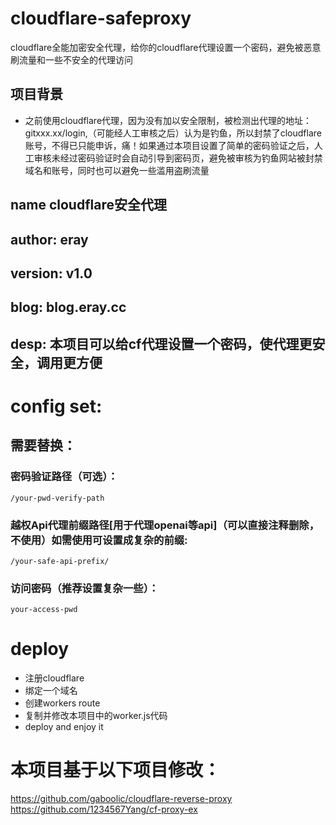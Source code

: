 # cloudflare-safeproxy
cloudflare全能加密安全代理，给你的cloudflare代理设置一个密码，避免被恶意刷流量和一些不安全的代理访问
## 项目背景
- 之前使用cloudflare代理，因为没有加以安全限制，被检测出代理的地址：gitxxx.xx/login,（可能经人工审核之后）认为是钓鱼，所以封禁了cloudflare账号，不得已只能申诉，痛！如果通过本项目设置了简单的密码验证之后，人工审核未经过密码验证时会自动引导到密码页，避免被审核为钓鱼网站被封禁域名和账号，同时也可以避免一些滥用盗刷流量
## name cloudflare安全代理
## author: eray
## version: v1.0
## blog: blog.eray.cc
## desp: 本项目可以给cf代理设置一个密码，使代理更安全，调用更方便

# config set:
## 需要替换：
### 密码验证路径（可选）：
```
/your-pwd-verify-path
```
### 越权Api代理前缀路径[用于代理openai等api]（可以直接注释删除，不使用）如需使用可设置成复杂的前缀:
```
/your-safe-api-prefix/
```
### 访问密码（推荐设置复杂一些）：
```
your-access-pwd
```
# deploy
- 注册cloudflare
- 绑定一个域名
- 创建workers route
- 复制并修改本项目中的worker.js代码
- deploy and enjoy it

# 本项目基于以下项目修改：
https://github.com/gaboolic/cloudflare-reverse-proxy
https://github.com/1234567Yang/cf-proxy-ex
